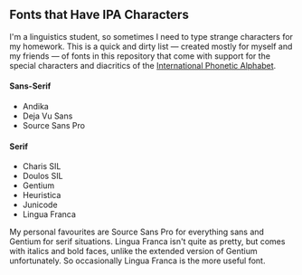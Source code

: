 ## Fonts that Have IPA Characters

I'm a linguistics student, so sometimes I need to type strange characters for my homework. This is a quick and dirty list — created mostly for myself and my friends — of fonts in this repository that come with support for the special characters and diacritics of the [International Phonetic Alphabet](http://bit.ly/2bTJT70).

#### Sans-Serif
* Andika
* Deja Vu Sans
* Source Sans Pro

#### Serif
* Charis SIL
* Doulos SIL
* Gentium
* Heuristica
* Junicode
* Lingua Franca

My personal favourites are Source Sans Pro for everything sans and Gentium for serif situations. Lingua Franca isn't quite as pretty, but comes with italics and bold faces, unlike the extended version of Gentium unfortunately. So occasionally Lingua Franca is the more useful font.
